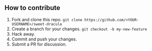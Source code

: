 ## How to contribute

1. Fork and clone this repo. `git clone https://github.com/<YOUR-USERNAME>/sweet-dracula`
2. Create a branch for your changes. `git checkout -b my-new-feature`
4. Hack away.
7. Commit and push your changes.
8. Submit a PR for discussion.
